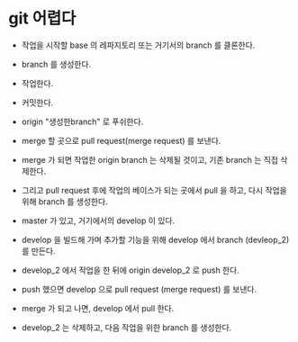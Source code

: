 # git 어렵다

- 작업을 시작할 base 의 레파지토리 또는 거기서의 branch 를 클론한다.
- branch 를 생성한다.
- 작업한다.
- 커밋한다.
- origin "생성한branch" 로 푸쉬한다.
- merge 할 곳으로 pull request(merge request) 를 보낸다.
- merge 가 되면 작업한 origin branch 는 삭제될 것이고, 기존 branch 는 직접 삭제한다.
- 그리고 pull request 후에 작업의 베이스가 되는 곳에서 pull 을 하고, 다시 작업을 위해 branch 를 생성한다.

- master 가 있고, 거기에서의 develop 이 있다.
- develop 을 빌드해 가며 추가할 기능을 위해 develop 에서 branch (devleop_2) 를 만든다.
- develop_2 에서 작업을 한 뒤에 origin develop_2 로 push 한다.
- push 했으면 develop 으로 pull request (merge request) 를 보낸다.
- merge 가 되고 나면, develop 에서 pull 한다.
- develop_2 는 삭제하고, 다음 작업을 위한 branch 를 생성한다.
